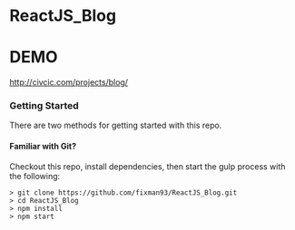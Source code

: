# ReactJS_Blog

# DEMO
http://civcic.com/projects/blog/

### Getting Started

There are two methods for getting started with this repo.

#### Familiar with Git?
Checkout this repo, install dependencies, then start the gulp process with the following:

```
> git clone https://github.com/fixman93/ReactJS_Blog.git
> cd ReactJS_Blog
> npm install
> npm start
```
